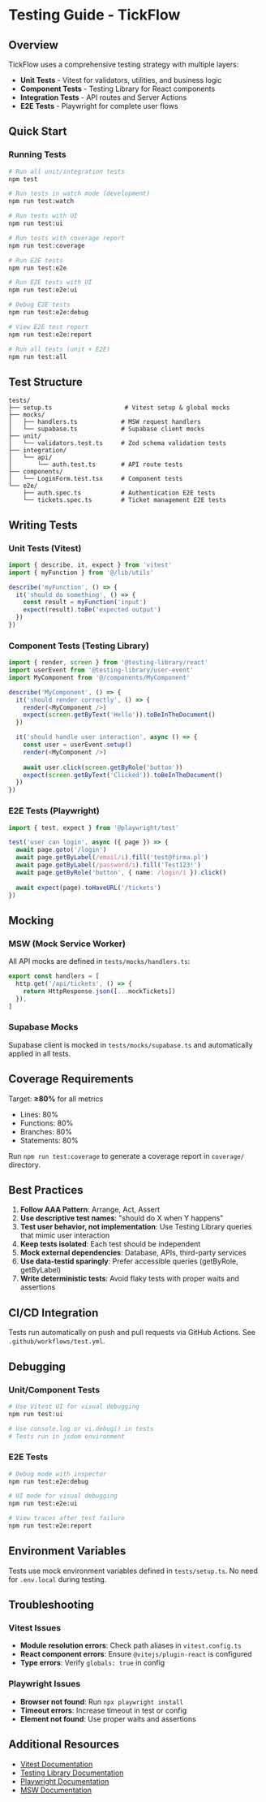 # Testing Guide - TickFlow

## Overview

TickFlow uses a comprehensive testing strategy with multiple layers:

- **Unit Tests** - Vitest for validators, utilities, and business logic
- **Component Tests** - Testing Library for React components
- **Integration Tests** - API routes and Server Actions
- **E2E Tests** - Playwright for complete user flows

## Quick Start

### Running Tests

```bash
# Run all unit/integration tests
npm test

# Run tests in watch mode (development)
npm run test:watch

# Run tests with UI
npm run test:ui

# Run tests with coverage report
npm run test:coverage

# Run E2E tests
npm run test:e2e

# Run E2E tests with UI
npm run test:e2e:ui

# Debug E2E tests
npm run test:e2e:debug

# View E2E test report
npm run test:e2e:report

# Run all tests (unit + E2E)
npm run test:all
```

## Test Structure

```
tests/
├── setup.ts                    # Vitest setup & global mocks
├── mocks/
│   ├── handlers.ts            # MSW request handlers
│   └── supabase.ts            # Supabase client mocks
├── unit/
│   └── validators.test.ts     # Zod schema validation tests
├── integration/
│   └── api/
│       └── auth.test.ts       # API route tests
├── components/
│   └── LoginForm.test.tsx     # Component tests
└── e2e/
    ├── auth.spec.ts           # Authentication E2E tests
    └── tickets.spec.ts        # Ticket management E2E tests
```

## Writing Tests

### Unit Tests (Vitest)

```typescript
import { describe, it, expect } from 'vitest'
import { myFunction } from '@/lib/utils'

describe('myFunction', () => {
  it('should do something', () => {
    const result = myFunction('input')
    expect(result).toBe('expected output')
  })
})
```

### Component Tests (Testing Library)

```typescript
import { render, screen } from '@testing-library/react'
import userEvent from '@testing-library/user-event'
import MyComponent from '@/components/MyComponent'

describe('MyComponent', () => {
  it('should render correctly', () => {
    render(<MyComponent />)
    expect(screen.getByText('Hello')).toBeInTheDocument()
  })

  it('should handle user interaction', async () => {
    const user = userEvent.setup()
    render(<MyComponent />)
    
    await user.click(screen.getByRole('button'))
    expect(screen.getByText('Clicked')).toBeInTheDocument()
  })
})
```

### E2E Tests (Playwright)

```typescript
import { test, expect } from '@playwright/test'

test('user can login', async ({ page }) => {
  await page.goto('/login')
  await page.getByLabel(/email/i).fill('test@firma.pl')
  await page.getByLabel(/password/i).fill('Test123!')
  await page.getByRole('button', { name: /login/i }).click()
  
  await expect(page).toHaveURL('/tickets')
})
```

## Mocking

### MSW (Mock Service Worker)

All API mocks are defined in `tests/mocks/handlers.ts`:

```typescript
export const handlers = [
  http.get('/api/tickets', () => {
    return HttpResponse.json([...mockTickets])
  }),
]
```

### Supabase Mocks

Supabase client is mocked in `tests/mocks/supabase.ts` and automatically applied in all tests.

## Coverage Requirements

Target: **≥80%** for all metrics
- Lines: 80%
- Functions: 80%
- Branches: 80%
- Statements: 80%

Run `npm run test:coverage` to generate a coverage report in `coverage/` directory.

## Best Practices

1. **Follow AAA Pattern**: Arrange, Act, Assert
2. **Use descriptive test names**: "should do X when Y happens"
3. **Test user behavior, not implementation**: Use Testing Library queries that mimic user interaction
4. **Keep tests isolated**: Each test should be independent
5. **Mock external dependencies**: Database, APIs, third-party services
6. **Use data-testid sparingly**: Prefer accessible queries (getByRole, getByLabel)
7. **Write deterministic tests**: Avoid flaky tests with proper waits and assertions

## CI/CD Integration

Tests run automatically on push and pull requests via GitHub Actions. See `.github/workflows/test.yml`.

## Debugging

### Unit/Component Tests

```bash
# Use Vitest UI for visual debugging
npm run test:ui

# Use console.log or vi.debug() in tests
# Tests run in jsdom environment
```

### E2E Tests

```bash
# Debug mode with inspector
npm run test:e2e:debug

# UI mode for visual debugging
npm run test:e2e:ui

# View traces after test failure
npm run test:e2e:report
```

## Environment Variables

Tests use mock environment variables defined in `tests/setup.ts`. No need for `.env.local` during testing.

## Troubleshooting

### Vitest Issues

- **Module resolution errors**: Check path aliases in `vitest.config.ts`
- **React component errors**: Ensure `@vitejs/plugin-react` is configured
- **Type errors**: Verify `globals: true` in config

### Playwright Issues

- **Browser not found**: Run `npx playwright install`
- **Timeout errors**: Increase timeout in test or config
- **Element not found**: Use proper waits and assertions

## Additional Resources

- [Vitest Documentation](https://vitest.dev)
- [Testing Library Documentation](https://testing-library.com)
- [Playwright Documentation](https://playwright.dev)
- [MSW Documentation](https://mswjs.io)

